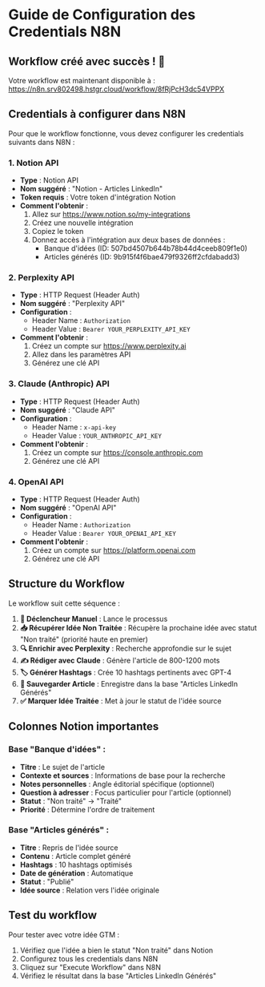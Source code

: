 # Guide de Configuration des Credentials N8N

## Workflow créé avec succès ! 🎉

Votre workflow est maintenant disponible à : https://n8n.srv802498.hstgr.cloud/workflow/8fRjPcH3dc54VPPX

## Credentials à configurer dans N8N

Pour que le workflow fonctionne, vous devez configurer les credentials suivants dans N8N :

### 1. Notion API
- **Type** : Notion API
- **Nom suggéré** : "Notion - Articles LinkedIn"
- **Token requis** : Votre token d'intégration Notion
- **Comment l'obtenir** :
  1. Allez sur https://www.notion.so/my-integrations
  2. Créez une nouvelle intégration
  3. Copiez le token
  4. Donnez accès à l'intégration aux deux bases de données :
     - Banque d'idées (ID: 507bd4507b644b78b44d4ceeb809f1e0)
     - Articles générés (ID: 9b915f4f6bae479f9326ff2cfdabadd3)

### 2. Perplexity API
- **Type** : HTTP Request (Header Auth)
- **Nom suggéré** : "Perplexity API"
- **Configuration** :
  - Header Name : `Authorization`
  - Header Value : `Bearer YOUR_PERPLEXITY_API_KEY`
- **Comment l'obtenir** :
  1. Créez un compte sur https://www.perplexity.ai
  2. Allez dans les paramètres API
  3. Générez une clé API

### 3. Claude (Anthropic) API
- **Type** : HTTP Request (Header Auth)
- **Nom suggéré** : "Claude API"
- **Configuration** :
  - Header Name : `x-api-key`
  - Header Value : `YOUR_ANTHROPIC_API_KEY`
- **Comment l'obtenir** :
  1. Créez un compte sur https://console.anthropic.com
  2. Générez une clé API

### 4. OpenAI API
- **Type** : HTTP Request (Header Auth)
- **Nom suggéré** : "OpenAI API"
- **Configuration** :
  - Header Name : `Authorization`
  - Header Value : `Bearer YOUR_OPENAI_API_KEY`
- **Comment l'obtenir** :
  1. Créez un compte sur https://platform.openai.com
  2. Générez une clé API

## Structure du Workflow

Le workflow suit cette séquence :

1. **🚀 Déclencheur Manuel** : Lance le processus
2. **📥 Récupérer Idée Non Traitée** : Récupère la prochaine idée avec statut "Non traité" (priorité haute en premier)
3. **🔍 Enrichir avec Perplexity** : Recherche approfondie sur le sujet
4. **✍️ Rédiger avec Claude** : Génère l'article de 800-1200 mots
5. **🏷️ Générer Hashtags** : Crée 10 hashtags pertinents avec GPT-4
6. **💾 Sauvegarder Article** : Enregistre dans la base "Articles LinkedIn Générés"
7. **✅ Marquer Idée Traitée** : Met à jour le statut de l'idée source

## Colonnes Notion importantes

### Base "Banque d'idées" :
- **Titre** : Le sujet de l'article
- **Contexte et sources** : Informations de base pour la recherche
- **Notes personnelles** : Angle éditorial spécifique (optionnel)
- **Question à adresser** : Focus particulier pour l'article (optionnel)
- **Statut** : "Non traité" → "Traité"
- **Priorité** : Détermine l'ordre de traitement

### Base "Articles générés" :
- **Titre** : Repris de l'idée source
- **Contenu** : Article complet généré
- **Hashtags** : 10 hashtags optimisés
- **Date de génération** : Automatique
- **Statut** : "Publié"
- **Idée source** : Relation vers l'idée originale

## Test du workflow

Pour tester avec votre idée GTM :
1. Vérifiez que l'idée a bien le statut "Non traité" dans Notion
2. Configurez tous les credentials dans N8N
3. Cliquez sur "Execute Workflow" dans N8N
4. Vérifiez le résultat dans la base "Articles LinkedIn Générés"